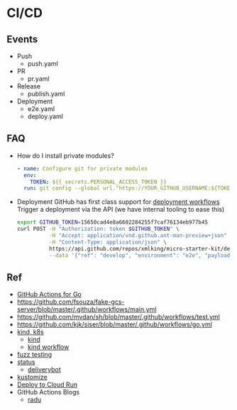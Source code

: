 # CI/CD

## Events

- Push
  - push.yaml
- PR
  - pr.yaml
- Release
  - publish.yaml
- Deployment
  - e2e.yaml
  - deploy.yaml

## FAQ

- How do I install private modules?

  ```yaml
  - name: Configure git for private modules
    env:
      TOKEN: ${{ secrets.PERSONAL_ACCESS_TOKEN }}
    run: git config --global url."https://YOUR_GITHUB_USERNAME:${TOKEN}@github.com".insteadOf "https://github.com"
  ```

- Deployment
  GitHub has first class support for [deployment workflows](https://developer.github.com/v3/repos/deployments/)
  Trigger a deployment via the API (we have internal tooling to ease this)

  ```bash
  export GITHUB_TOKEN=15650cad4e8a6602284255f7caf76134eb977b45
  curl POST -H "Authorization: token $GITHUB_TOKEN" \
            -H "Accept: application/vnd.github.ant-man-preview+json"  \
            -H "Content-Type: application/json" \
            https://api.github.com/repos/xmlking/micro-starter-kit/deployments \
            --data '{"ref": "develop", "environment": "e2e", "payload":   "payload": { "what": "deployment for e2e testing"}}'
  ```

## Ref

- [GitHub Actions for Go](https://github.com/mvdan/github-actions-golang)
- https://github.com/fsouza/fake-gcs-server/blob/master/.github/workflows/main.yml
- https://github.com/mvdan/sh/blob/master/.github/workflows/test.yml
- https://github.com/kjk/siser/blob/master/.github/workflows/go.yml
- [kind, k8s](https://github.com/olegchorny/bookinfo-productpage/blob/master/.github/workflows/pr.yml)
  - [kind](https://github.com/engineerd/setup-kind)
  - [kind workflow](https://github.com/kubevault/operator/blob/master/.github/workflows/go.yml)
- [fuzz testing](https://fuzzit.dev/2019/10/02/how-to-fuzz-go-code-with-go-fuzz-continuously/)
- [status](https://github.com/deliverybot/status)
  - [deliverybot](https://deliverybot.dev/)
- [kustomize](https://github.com/imranismail/setup-kustomize)
- [Deploy to Cloud Run](https://github.com/Preetam/contrast/blob/master/.github/workflows/push.yml)
- GitHub Actions Blogs
  - [radu](https://radu-matei.com/)
